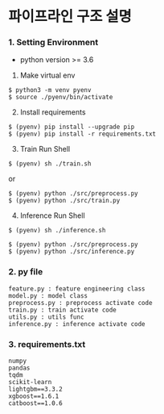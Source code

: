 # 파이프라인 구조 설명

### 1. Setting Environment
- python version >= 3.6

1. Make virtual env
``` 
$ python3 -m venv pyenv
$ source ./pyenv/bin/activate
``` 
2. Install requirements
``` 
$ (pyenv) pip install --upgrade pip
$ (pyenv) pip install -r requirements.txt 
``` 
3. Train Run Shell
``` 
$ (pyenv) sh ./train.sh
``` 

or

``` 
$ (pyenv) python ./src/preprocess.py
$ (pyenv) python ./src/train.py
``` 

4. Inference Run Shell
``` 
$ (pyenv) sh ./inference.sh
``` 

``` 
$ (pyenv) python ./src/preprocess.py
$ (pyenv) python ./src/inference.py
``` 

### 2. py file
```
feature.py : feature engineering class
model.py : model class
preprocess.py : preprocess activate code
train.py : train activate code
utils.py : utils func
inference.py : inference activate code
```

### 3. requirements.txt
```
numpy
pandas
tqdm
scikit-learn
lightgbm==3.3.2
xgboost==1.6.1
catboost==1.0.6
```
